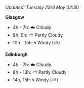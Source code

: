 *Updated: Tuesday 23rd May 02:30*

**Glasgow**

* 4h - 7h: :cloud: Cloudy
* 8h, 9h: :partly_sunny: Partly Cloudy
* 10h - 15h: :cyclone: Windy (:partly_sunny:)

**Edinburgh**

* 4h - 7h: :cloud: Cloudy
* 8h - 13h: :partly_sunny: Partly Cloudy
* 14h, 15h: :cyclone: Windy (:partly_sunny:)
